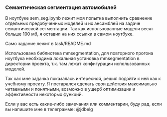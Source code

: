 ### Семантическая сегментация автомобилей

В ноутбуке sem_seg.ipynb лежит моя попытка выполнить сравнение отдельных предобученных моделей и их ансамблей на задаче семантической сегментации. Так как использованные модели весят больше 100 мб, я оставил на них ссылки в самом ноутбуке.

Само задание лежит в task/README.md

Использована библиотека mmsegmentation, для повторного прогона ноутбука необходима локальная установка mmsegmentation в директории проекта, т.к. там лежат конфигурации использованных моделей. 

Так как мне задачка показалась интересной, решил подойти к ней как к учебному проекту. Я постарался сделать свои действия максимально читаемыми и понятными, возможно в ущерб оптимизации и эффективности некоторых функций. 

Если у вас есть какие-либо замечания или комментарии, буду рад, если вы напишите мне в телеграмме: @jdbelg 
